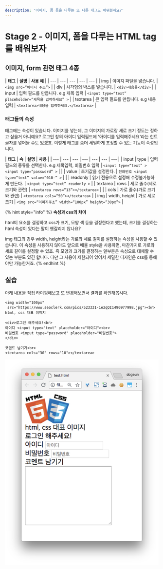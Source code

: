 ```yaml
---
description: '이미지, 폼 등을 다루는 또 다른 태그도 배워볼까요?'
---
```


# Stage 2 - 이미지, 폼을 다루는 HTML tag를 배워보자

## 이미지, form 관련 태그 4종

| **태그** | **설명** | **사용 예** |
| --- | --- | --- | --- | --- |
| img | 이미지 파일을 넣습니다. | `<img src=“이미지 주소”>` |
| div | 사각형의 박스를 넣습니다. | `<div>내용물</div>` |
| input | 입력 필드를 만듭니다. e.g 제목 입력 | `<input type=“text” placeholder=“제목을 입력하세요” >` |
| textarea | 큰 입력 필드를 만듭니다. e.g 내용 입력 | `<textarea>내용을 입력하세요.</textarea>` |

### 태그들의 속성

태그에는 속성이 있습니다. 이미지를 넣는데, 그 이미지의 가로랑 세로 크기 정도는 정하고 싶을거 아니예요? 로그인 창의 아이디 입력필드에 '아이디를 입력해주세요'라는 힌트 글자를 넣어둘 수도 있겠죠. 이렇게 태그를 좀더 세밀하게 조정할 수 있는 기능이 속성입니다.

| **태그** | **속** | **설명** | **사용** |
| --- | --- | --- | --- | --- | --- | --- |
| input | type | 입력 필드의 종류를 선택한다. e.g 제목입력, 비밀번호 입력 | `<input type=“text” >` `<input type=“password” >` |
|  | value | 초기값을 설정한다. | `전화번호 <input type=“text” value=“010-” >` |
|  | readonly | 읽기 전용으로 설정해 수정불가능하게 만든다. | `<input type=“text” readonly >` |
| textarea | rows | 세로 줄수\(세로 크기와 관련\) | `<textarea rows=“13”></textarea>` |
|  | cols | 가로 줄수\(가로 크기와 관련\) | `<textarea cols=“50”></textarea>` |
| img | width, height | 가로 세로 크기 | `<img src=“이미지주소” width=“100px” height=“30px”>` |

{% hint style="info" %}
**속성과 css의 차이**

html이 요소를 결정하고 css가 크기, 모양 색 등을 결정한다고 했는데, 크기를 결정하는 html 속성이 있다는 말이 헷갈리지 않나요?

img 태그의 경우 width, height라는 가로와 세로 길이를 설정하는 속성을 사용할 수 있습니다. 이 속성을 사용하지 않아도 앞으로 배울 style을 사용하면, 마찬가지로 가로와 세로 길이를 설정할 수 있죠. 즉 모양과 크기를 결정하는 일부분은 속성으로 대체할 수 있는 부분도 있긴 합니다. 다만 그 사용이 제한되어 있어서 세밀한 디자인은 css를 통해야만 가능한거죠.
{% endhint %}

## 실습

아래 내용을 직접 타이핑해보고 또 변경해보면서 결과를 확인해봅시다.

```markup
<img width="100px"
 src="https://www.seoclerk.com/pics/523331-1e2qQI1490977998.jpg"><br>
html, css 대표 이미지

<div>로그인 해주세요!<br>
아이디 <input type="text" placeholder="아이디"><br>
비밀번호 <input type="password" placeholder="비밀번호">
</div>

코멘트 남기기<br>
<textarea cols="30" rows="10"></textarea>
```

![&#xACB0;&#xACFC;&#xBB3C;](../.gitbook/assets/image%20%2815%29.png)

